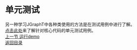 # 单元测试  
另一种学习JGraphT中各种类使用的方法是在测试用例中进行了解。  
[点击此处](https://github.com/jgrapht/jgrapht/tree/master/jgrapht-core/src/test/java/org/jgrapht)来了解针对核心代码的单元测试用例。  
[上一节 运行demo](https://github.com/roysong/reseachTec/blob/master/graph/jGraphT/apply/dev/15_%E8%BF%90%E8%A1%8Cdemo.md)  
[返回目录](https://github.com/roysong/reseachTec/tree/master/graph/jGraphT/apply/dev#jgrapht%E5%BC%80%E5%8F%91%E6%8C%87%E5%8D%97%E6%80%BB%E7%BA%B2)  
